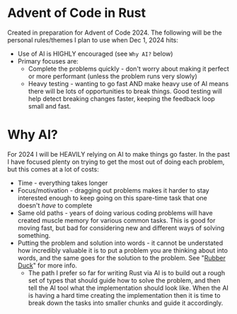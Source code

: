 # Advent of Code in Rust
Created in preparation for Advent of Code 2024. The following will be the personal rules/themes I plan to use when Dec 1, 2024 hits:
* Use of AI is HIGHLY encouraged (see `Why AI?` below)
* Primary focuses are:
  - Complete the problems quickly - don't worry about making it perfect or more performant (unless the problem runs very slowly)
  - Heavy testing - wanting to go fast AND make heavy use of AI means there will be lots of opportunities to break things. Good testing will help detect breaking changes faster, keeping the feedback loop small and fast.

# Why AI?
For 2024 I will be HEAVILY relying on AI to make things go faster. In the past I have focused plenty on trying to get the most out of doing each problem, but this comes at a lot of costs:
* Time - everything takes longer
* Focus/motivation - dragging out problems makes it harder to stay interested enough to keep going on this spare-time task that one doesn't *have* to complete
* Same old paths - years of doing various coding problems will have created muscle memory for various common tasks. This is good for moving fast, but bad for considering new and different ways of solving something.
* Putting the problem and solution into words - it cannot be understated how incredibly valuable it is to put a problem you are thinking about into words, and the same goes for the solution to the problem. See "[Rubber Duck](https://en.wikipedia.org/wiki/Rubber_duck_debugging)" for more info.
  - The path I prefer so far for writing Rust via AI is to build out a rough set of types that should guide how to solve the problem, and then tell the AI tool what the implementation should look like. When the AI is having a hard time creating the implementation then it is time to break down the tasks into smaller chunks and guide it accordingly.